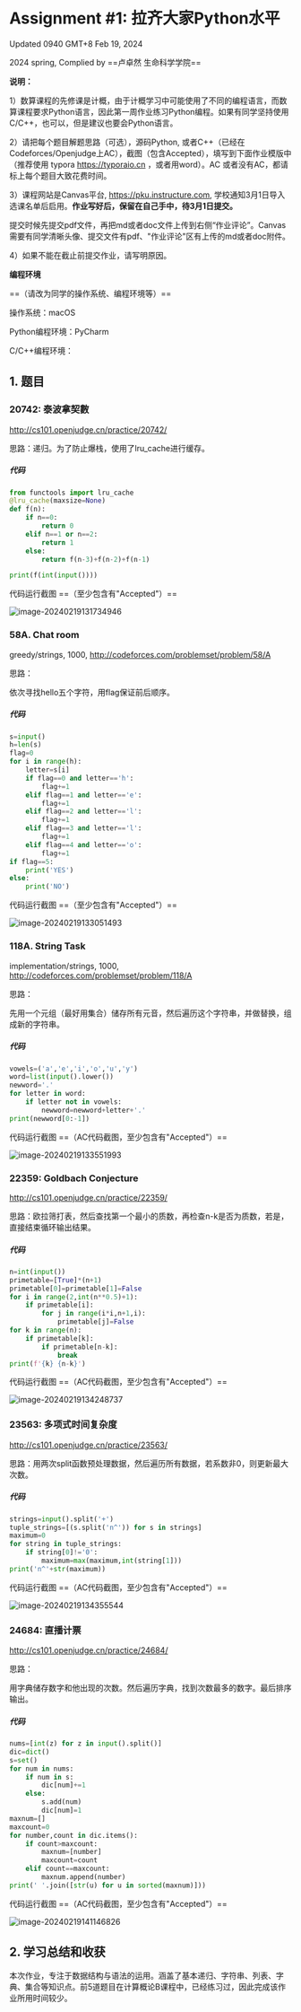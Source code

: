 # Assignment #1: 拉齐大家Python水平

Updated 0940 GMT+8 Feb 19, 2024

2024 spring, Complied by ==卢卓然 生命科学学院==



**说明：**

1）数算课程的先修课是计概，由于计概学习中可能使用了不同的编程语言，而数算课程要求Python语言，因此第一周作业练习Python编程。如果有同学坚持使用C/C++，也可以，但是建议也要会Python语言。

2）请把每个题目解题思路（可选），源码Python, 或者C++（已经在Codeforces/Openjudge上AC），截图（包含Accepted），填写到下面作业模版中（推荐使用 typora https://typoraio.cn ，或者用word）。AC 或者没有AC，都请标上每个题目大致花费时间。

3）课程网站是Canvas平台, https://pku.instructure.com, 学校通知3月1日导入选课名单后启用。**作业写好后，保留在自己手中，待3月1日提交。**

提交时候先提交pdf文件，再把md或者doc文件上传到右侧“作业评论”。Canvas需要有同学清晰头像、提交文件有pdf、"作业评论"区有上传的md或者doc附件。

4）如果不能在截止前提交作业，请写明原因。



**编程环境**

==（请改为同学的操作系统、编程环境等）==

操作系统：macOS

Python编程环境：PyCharm

C/C++编程环境：



## 1. 题目

### 20742: 泰波拿契數

http://cs101.openjudge.cn/practice/20742/



思路：递归。为了防止爆栈，使用了lru_cache进行缓存。



##### 代码

```python
from functools import lru_cache
@lru_cache(maxsize=None)
def f(n):
    if n==0:
        return 0
    elif n==1 or n==2:
        return 1
    else:
        return f(n-3)+f(n-2)+f(n-1)

print(f(int(input())))
```



代码运行截图 ==（至少包含有"Accepted"）==

![image-20240219131734946](/Users/luzhuoran/Desktop/数算/作业/作业1/image-20240219131734946.png)



### 58A. Chat room

greedy/strings, 1000, http://codeforces.com/problemset/problem/58/A



思路：

依次寻找hello五个字符，用flag保证前后顺序。

##### 代码

```python
s=input()
h=len(s)
flag=0
for i in range(h):
    letter=s[i]
    if flag==0 and letter=='h':
        flag+=1
    elif flag==1 and letter=='e':
        flag+=1
    elif flag==2 and letter=='l':
        flag+=1
    elif flag==3 and letter=='l':
        flag+=1
    elif flag==4 and letter=='o':
        flag+=1
if flag==5:
    print('YES')
else:
    print('NO')


```



代码运行截图 ==（至少包含有"Accepted"）==

![image-20240219133051493](/Users/luzhuoran/Desktop/数算/作业/作业1/image-20240219133051493-8320652.png)



### 118A. String Task

implementation/strings, 1000, http://codeforces.com/problemset/problem/118/A



思路：

先用一个元组（最好用集合）储存所有元音，然后遍历这个字符串，并做替换，组成新的字符串。

##### 代码

```python
vowels=('a','e','i','o','u','y')
word=list(input().lower())
newword='.'
for letter in word:
    if letter not in vowels:
        newword=newword+letter+'.'
print(newword[0:-1])
```



代码运行截图 ==（AC代码截图，至少包含有"Accepted"）==

![image-20240219133551993](/Users/luzhuoran/Desktop/数算/作业/作业1/image-20240219133551993-8320955.png)



### 22359: Goldbach Conjecture

http://cs101.openjudge.cn/practice/22359/



思路：欧拉筛打表，然后查找第一个最小的质数，再检查n-k是否为质数，若是，直接结束循环输出结果。



##### 代码

```python
n=int(input())
primetable=[True]*(n+1)
primetable[0]=primetable[1]=False
for i in range(2,int(n**0.5)+1):
    if primetable[i]:
        for j in range(i*i,n+1,i):
            primetable[j]=False
for k in range(n):
    if primetable[k]:
        if primetable[n-k]:
            break
print(f'{k} {n-k}')
```



代码运行截图 ==（AC代码截图，至少包含有"Accepted"）==



![image-20240219134248737](/Users/luzhuoran/Desktop/数算/作业/作业1/image-20240219134248737-8321369.png)

### 23563: 多项式时间复杂度

http://cs101.openjudge.cn/practice/23563/



思路：用两次split函数预处理数据，然后遍历所有数据，若系数非0，则更新最大次数。



##### 代码

```python
strings=input().split('+')
tuple_strings=[(s.split('n^')) for s in strings]
maximum=0
for string in tuple_strings:
    if string[0]!='0':
        maximum=max(maximum,int(string[1]))
print('n^'+str(maximum))
```



代码运行截图 ==（AC代码截图，至少包含有"Accepted"）==

![image-20240219134355544](/Users/luzhuoran/Desktop/数算/作业/作业1/image-20240219134355544-8321436.png)



### 24684: 直播计票

http://cs101.openjudge.cn/practice/24684/



思路：

用字典储存数字和他出现的次数。然后遍历字典，找到次数最多的数字。最后排序输出。

##### 代码

```python
nums=[int(z) for z in input().split()]
dic=dict()
s=set()
for num in nums:
    if num in s:
        dic[num]+=1
    else:
        s.add(num)
        dic[num]=1
maxnum=[]
maxcount=0
for number,count in dic.items():
    if count>maxcount:
        maxnum=[number]
        maxcount=count
    elif count==maxcount:
        maxnum.append(number)
print(' '.join([str(u) for u in sorted(maxnum)]))
```



代码运行截图 ==（AC代码截图，至少包含有"Accepted"）==



![image-20240219141146826](/Users/luzhuoran/Desktop/数算/作业/作业1/image-20240219141146826.png)

## 2. 学习总结和收获

本次作业，专注于数据结构与语法的运用。涵盖了基本递归、字符串、列表、字典、集合等知识点。前5道题目在计算概论B课程中，已经练习过，因此完成该作业所用时间较少。



